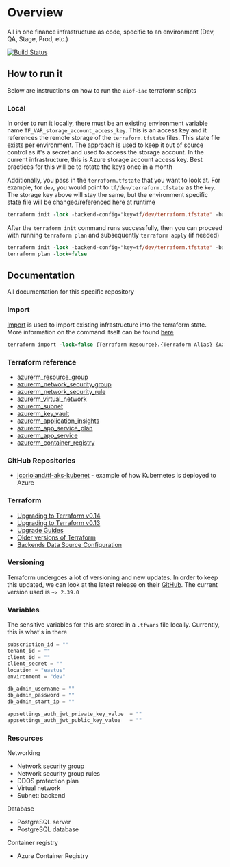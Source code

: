 # Overview

All in one finance infrastructure as code, specific to an environment (Dev, QA, Stage, Prod, etc.)

[![Build Status](https://dev.azure.com/gkamacharov/gkama-cicd/_apis/build/status/kamacharovs.aiof-iac?branchName=master)](https://dev.azure.com/gkamacharov/gkama-cicd/_build/latest?definitionId=24&branchName=master)

## How to run it

Below are instructions on how to run the `aiof-iac` terraform scripts

### Local

In order to run it locally, there must be an existing environment variable name `TF_VAR_storage_account_access_key`. This is an access key and it references the remote storage of the `terraform.tfstate` files. This state file exists per environment. The approach is used to keep it out of source control as it's a secret and used to access the storage account. In the current infrastructure, this is Azure storage account access key. Best practices for this will be to rotate the keys once in a month

Additionally, you pass in the `terraform.tfstate` that you want to look at. For example, for `dev`, you would point to `tf/dev/terraform.tfstate` as the `key`. The storage key above will stay the same, but the environment specific state file will be changed/referenced here at runtime

```ps
terraform init -lock -backend-config="key=tf/dev/terraform.tfstate" -backend-config="access_key=$env:TF_VAR_storage_account_access_key"
```

After the `terraform init` command runs successfully, then you can proceed with running `terraform plan` and subsequently `terraform apply` (if needed)

```ps
terraform init -lock -backend-config="key=tf/dev/terraform.tfstate" -backend-config="access_key=$env:TF_VAR_storage_account_access_key"
terraform plan -lock=false
```

## Documentation

All documentation for this specific repository

### Import

[Import](https://www.terraform.io/docs/import/index.html) is used to import existing infrastructure into the terraform state. More information on the command itself can be found [here](https://www.terraform.io/docs/commands/import.html)

```ps
terraform import -lock=false {Terraform Resource}.{Terraform Alias} {Azure Resource Id}
```

### Terraform reference

- [azurerm_resource_group](https://www.terraform.io/docs/providers/azurerm/r/resource_group.html)
- [azurerm_network_security_group](https://www.terraform.io/docs/providers/azurerm/r/network_security_group.html)
- [azurerm_network_security_rule](https://www.terraform.io/docs/providers/azurerm/r/network_security_rule.html)
- [azurerm_virtual_network](https://www.terraform.io/docs/providers/azurerm/r/virtual_network.html)
- [azurerm_subnet](https://www.terraform.io/docs/providers/azurerm/r/subnet.html)
- [azurerm_key_vault](https://www.terraform.io/docs/providers/azurerm/r/key_vault.html)
- [azurerm_application_insights](https://www.terraform.io/docs/providers/azurerm/r/application_insights.html)
- [azurerm_app_service_plan](https://www.terraform.io/docs/providers/azurerm/r/app_service_plan.html)
- [azurerm_app_service](https://www.terraform.io/docs/providers/azurerm/r/app_service.html)
- [azurerm_container_registry](https://registry.terraform.io/providers/hashicorp/azurerm/latest/docs/resources/container_registry)

### GitHub Repositories

- [jcorioland/tf-aks-kubenet](https://github.com/jcorioland/tf-aks-kubenet/blob/master/tf/aks.tf) - example of how Kubernetes is deployed to Azure

### Terraform

- [Upgrading to Terraform v0.14](https://www.terraform.io/upgrade-guides/0-14.html)
- [Upgrading to Terraform v0.13](https://www.terraform.io/upgrade-guides/0-13.html)
- [Upgrade Guides](https://www.terraform.io/upgrade-guides/index.html)
- [Older versions of Terraform](https://releases.hashicorp.com/terraform/)
- [Backends Data Source Configuration](https://www.terraform.io/docs/backends/types/azurerm.html#data-source-configuration)

### Versioning

Terraform undergoes a lot of versioning and new updates. In order to keep this updated, we can look at the latest release on their [GitHub](https://github.com/terraform-providers/terraform-provider-azurerm). The current version used is `~> 2.39.0`

### Variables

The sensitive variables for this are stored in a `.tfvars` file locally. Currently, this is what's in there

```terraform
subscription_id = ""
tenant_id = ""
client_id = ""
client_secret = ""
location = "eastus"
environment = "dev"

db_admin_username = ""
db_admin_password = ""
db_admin_start_ip = ""

appsettings_auth_jwt_private_key_value  = ""
appsettings_auth_jwt_public_key_value   = ""
```

### Resources

Networking

- Network security group
- Network security group rules
- DDOS protection plan
- Virtual network
- Subnet: backend

Database

- PostgreSQL server
- PostgreSQL database

Container registry

- Azure Container Registry
